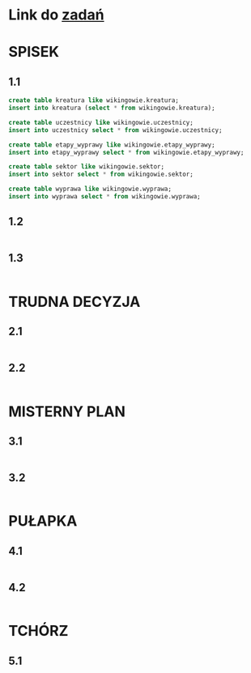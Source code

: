 # Link do [zadań](https://github.com/kropiak/bazy_inf/blob/main/lab_08/lab_08.pdf)

# SPISEK

## 1.1
```SQL
create table kreatura like wikingowie.kreatura;
insert into kreatura (select * from wikingowie.kreatura);

create table uczestnicy like wikingowie.uczestnicy;
insert into uczestnicy select * from wikingowie.uczestnicy;

create table etapy_wyprawy like wikingowie.etapy_wyprawy;
insert into etapy_wyprawy select * from wikingowie.etapy_wyprawy;

create table sektor like wikingowie.sektor;
insert into sektor select * from wikingowie.sektor;

create table wyprawa like wikingowie.wyprawa;
insert into wyprawa select * from wikingowie.wyprawa;
```

## 1.2
```SQL
```

## 1.3
```SQL
```

# TRUDNA DECYZJA

## 2.1
```SQL
```

## 2.2
```SQL
```

# MISTERNY PLAN

## 3.1
```SQL
```

## 3.2
```SQL
```

# PUŁAPKA

## 4.1
```SQL
```

## 4.2
```SQL
```

# TCHÓRZ

## 5.1
```SQL
```
